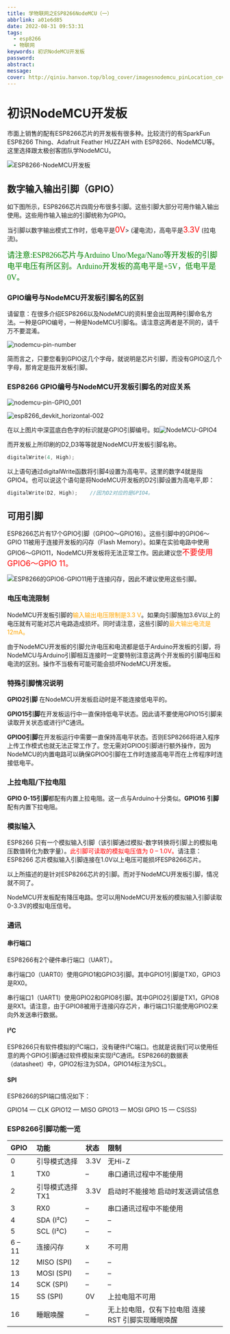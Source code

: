```yaml
---
title: 学物联网之ESP8266NodeMCU（一）
abbrlink: a01e6d85
date: 2022-08-31 09:53:31
tags: 
  - esp8266
  - 物联网
keywords: 初识NodeMCU开发板
password:
abstract:
message:
cover: http://qiniu.hanvon.top/blog_cover/imagesnodemcu_pinLocation_cover.png
---
```


# 初识NodeMCU开发板

市面上销售的配有ESP8266芯片的开发板有很多种。比较流行的有SparkFun ESP8266 Thing、Adafruit Feather HUZZAH with ESP8266、NodeMCU等。这里选择跟太极创客团队学NodeMCU。

![ESP8266-NodeMCU开发板](https://raw.githubusercontent.com/wild-civil/typora_img/main/imagesnodemcu_pinLocation.jpg)

## 数字输入输出引脚（GPIO）

如下图所示，ESP8266芯片四周分布很多引脚。这些引脚大部分可用作输入输出使用。这些用作输入输出的引脚统称为GPIO。

当引脚以数字输出模式工作时，低电平是<font color=red size=4>0V</font>> (灌电流)，高电平是<font color=red size=4>3.3V</font> (拉电流)。

<font face="黑体" color=green size=4>请注意:ESP8266芯片与Arduino Uno/Mega/Nano等开发板的引脚电平电压有所区别。Arduino开发板的高电平是+5V，低电平是0V。</font>

### GPIO编号与NodeMCU开发板引脚名的区别

请留意：在很多介绍ESP8266以及NodeMCU的资料里会出现两种引脚命名方法。一种是GPIO编号，一种是NodeMCU引脚名。请注意这两者是不同的，请千万不要混淆。

![nodemcu-pin-number](https://raw.githubusercontent.com/wild-civil/typora_img/main/imagesnodemcu-pin-number.jpg)

简而言之，只要您看到GPIO这几个字母，就说明是芯片引脚，而没有GPIO这几个字母，那肯定是指开发板引脚。

### ESP8266 GPIO编号与NodeMCU开发板引脚名的对应关系

![nodemcu-pin-GPIO_001](https://raw.githubusercontent.com/wild-civil/typora_img/main/imagesnodemcu-pin-GPIO_001.png)



![esp8266_devkit_horizontal-002](https://raw.githubusercontent.com/wild-civil/typora_img/main/images/esp8266_devkit_horizontal-002.png)

在以上图片中深蓝底白色字的标识就是GPIO引脚编号。如![NodeMCU-GPIO4](http://www.taichi-maker.com/wp-content/uploads/2019/02/GPIO4.png) 

而开发板上所印刷的D2,D3等等就是NodeMCU开发板引脚名称。

```c
digitalWrite(4, High);
```

以上语句通过digitalWrite函数将引脚4设置为高电平。这里的数字4就是指GPIO4。也可以说这个语句是将NodeMCU开发板的D2引脚设置为高电平,即：

```c
digitalWrite(D2, High);    //因为D2对应的是GPIO4。
```

## 可用引脚

ESP8266芯片有17个GPIO引脚（GPIO0～GPIO16）。这些引脚中的GPIO6～GPIO 11被用于连接开发板的闪存（Flash Memory）。如果在实验电路中使用GPIO6～GPIO11，NodeMCU开发板将无法正常工作。因此建议您<font color=red size=4>不要使用GPIO6～GPIO 11。</font>

![*ESP8266的GPIO6-GPIO11用于连接闪存，因此不建议使用这些引脚。*](https://raw.githubusercontent.com/wild-civil/typora_img/main/imagesesp8266_devkit_horizontal-flash-pins.png)

### 电压电流限制

NodeMCU开发板引脚的<font color=orange>输入输出电压限制是3.3 V</font>。如果向引脚施加3.6V以上的电压就有可能对芯片电路造成损坏。同时请注意，这些引脚的<font color=orange>最大输出电流是12mA。</font>

由于NodeMCU开发板的引脚允许电压和电流都是低于Arduino开发板的引脚，将NodeMCU与Arduino引脚相互连接时一定要特别注意这两个开发板的引脚电压和电流的区别。操作不当极有可能可能会损坏NodeMCU开发板。

### 特殊引脚情况说明

**GPIO2引脚** 在NodeMCU开发板启动时是不能连接低电平的。

**GPIO15引脚**在开发板运行中一直保持低电平状态。因此请不要使用GPIO15引脚来读取开关状态或进行I²C通讯。

**GPIO0引脚**在开发板运行中需要一直保持高电平状态。否则ESP8266将进入程序上传工作模式也就无法正常工作了。您无需对GPIO0引脚进行额外操作，因为NodeMCU的内置电路可以确保GPIO0引脚在工作时连接高电平而在上传程序时连接低电平。

### 上拉电阻/下拉电阻

**GPIO 0-15引脚**都配有内置上拉电阻。这一点与Arduino十分类似。**GPIO16 引脚**配有内置下拉电阻。

### 模拟输入

ESP8266 只有一个模拟输入引脚（该引脚通过模拟-数字转换将引脚上的模拟电压数值转化为数字量）。<font color=red>此引脚可读取的模拟电压值为 0 – 1.0V。</font>请注意：ESP8266 芯片模拟输入引脚连接在1.0V以上电压可能损坏ESP8266芯片。

以上所描述的是针对ESP8266芯片的引脚。而对于NodeMCU开发板引脚，情况就不同了。

NodeMCU开发板配有降压电路。您可以用NodeMCU开发板的模拟输入引脚读取0-3.3V的模拟电压信号。

### 通讯

#### **串行端口**

ESP8266有2个硬件串行端口（UART）。

串行端口0（UART0）使用GPIO1和GPIO3引脚。其中GPIO1引脚是TX0，GPIO3是RX0。

串行端口1（UART1）使用GPIO2和GPIO8引脚。其中GPIO2引脚是TX1，GPIO8是RX1。请注意，由于GPIO8被用于连接闪存芯片，串行端口1只能使用GPIO2来向外发送串行数据。

#### **I²C**

ESP8266只有软件模拟的I²C端口，没有硬件I²C端口。也就是说我们可以使用任意的两个GPIO引脚通过软件模拟来实现I²C通讯。ESP8266的数据表（datasheet）中，GPIO2标注为SDA，GPIO14标注为SCL。

#### **SPI**

ESP8266的SPI端口情况如下：

GPIO14 — CLK
GPIO12 — MISO
GPIO13 — MOSI
GPIO 15 — CS(SS)

### **ESP8266引脚功能一览**

| GPIO   | 功能             | 状态 | 限制                                               |
| :----- | :--------------- | :--- | :------------------------------------------------- |
| 0      | 引导模式选择     | 3.3V | 无Hi-Z                                             |
| 1      | TX0              | –    | 串口通讯过程中不能使用                             |
| 2      | 引导模式选择 TX1 | 3.3V | 启动时不能接地 启动时发送调试信息                  |
| 3      | RX0              | –    | 串口通讯过程中不能使用                             |
| 4      | SDA (I²C)        | –    | –                                                  |
| 5      | SCL (I²C)        | –    | –                                                  |
| 6 – 11 | 连接闪存         | x    | 不可用                                             |
| 12     | MISO (SPI)       | –    | –                                                  |
| 13     | MOSI (SPI)       | –    | –                                                  |
| 14     | SCK (SPI)        | –    | –                                                  |
| 15     | SS (SPI)         | 0V   | 上拉电阻不可用                                     |
| 16     | 睡眠唤醒         | –    | 无上拉电阻，仅有下拉电阻 连接 RST 引脚实现睡眠唤醒 |
